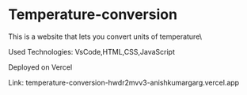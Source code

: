 # Temperature-conversion
This is a website that lets you convert units of temperature\

Used Technologies: VsCode,HTML,CSS,JavaScript

Deployed on Vercel

Link: temperature-conversion-hwdr2mvv3-anishkumargarg.vercel.app

